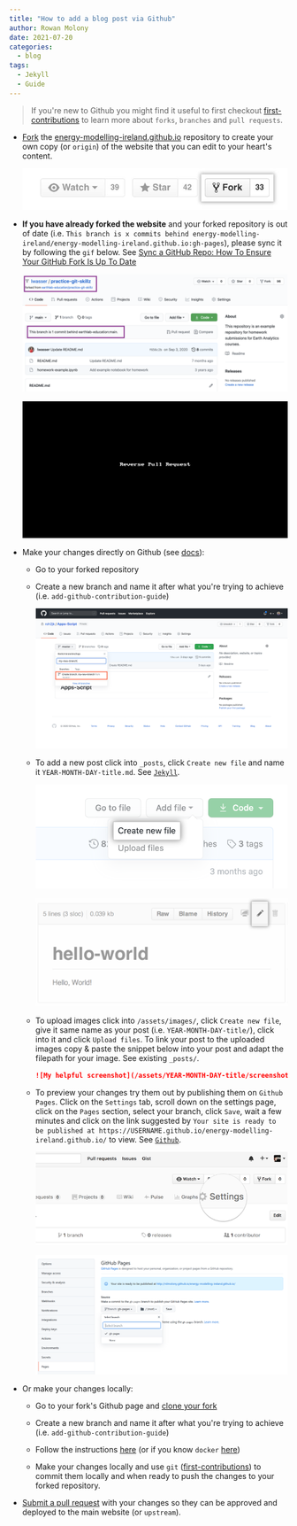 ```yaml
---
title: "How to add a blog post via Github"
author: Rowan Molony
date: 2021-07-20
categories:
  - blog
tags:
  - Jekyll
  - Guide
---
```


> If you're new to Github you might find it useful to first checkout [first-contributions](https://firstcontributions.github.io/) to learn more about `forks`, `branches` and `pull requests`.

- [Fork](https://docs.github.com/en/get-started/quickstart/fork-a-repo) the [energy-modelling-ireland.github.io](https://github.com/energy-modelling-ireland/energy-modelling-ireland.github.io) repository to create your own copy (or `origin`) of the website that you can edit to your heart's content.

  ![fork-button.png](/assets/images/2021-07-28-how-to-add-a-post-via-github/fork_button.jpg)

- **If you have already forked the website** and your forked repository is out of date (i.e. `This branch is x commits behind energy-modelling-ireland/energy-modelling-ireland.github.io:gh-pages`), please sync it by following the `gif` below.  See [Sync a GitHub Repo: How To Ensure Your GitHub Fork Is Up To Date](https://www.earthdatascience.org/courses/intro-to-earth-data-science/git-github/github-collaboration/update-github-repositories-with-changes-by-others/)

  ![commits-behind-main.png](/assets/images/2021-07-28-how-to-add-a-post-via-github/commits-behind-main.png)

  ![reverse-pr-demo.gif](/assets/images/2021-07-28-how-to-add-a-post-via-github/reverse-pr-demo.gif)

- Make your changes directly on Github (see [docs](https://docs.github.com/en/github/managing-files-in-a-repository/)):

  - Go to your forked repository

  - Create a new branch and name it after what you're trying to achieve (i.e. `add-github-contribution-guide`)

    ![create-new-branch.png](/assets/images/2021-07-28-how-to-add-a-post-via-github/create-new-branch.png)
  
  - To add a new post click into `_posts`, click `Create new file` and name it `YEAR-MONTH-DAY-title.md`.  See [`Jekyll`](https://jekyllrb.com/docs/posts/).

    ![create_new_file.png](/assets/images/2021-07-28-how-to-add-a-post-via-github/create_new_file.png)
  
    ![edit-file-edit-button.png](/assets/images/2021-07-28-how-to-add-a-post-via-github/edit-file-edit-button.png)
  
  - To upload images click into `/assets/images/`, click `Create new file`, give it same name as your post (i.e. `YEAR-MONTH-DAY-title/`), click into it and click `Upload files`.  To link your post to the uploaded images copy & paste the snippet below into your post and adapt the filepath for your image.  See existing `_posts/`.

    ```markdown
    ![My helpful screenshot](/assets/YEAR-MONTH-DAY-title/screenshot.jpg)
    ```

  - To preview your changes try them out by publishing them on `Github Pages`. Click on the `Settings` tab, scroll down on the settings page, click on the `Pages` section, select your branch, click `Save`, wait a few minutes and click on the link suggested by `Your site is ready to be published at https://USERNAME.github.io/energy-modelling-ireland.github.io/` to view.  See [`Github`](https://guides.github.com/features/pages/).

    ![repo-settings.png](/assets/images/2021-07-28-how-to-add-a-post-via-github/repo-settings.png)

    ![launch-gh-pages.png](/assets/images/2021-07-28-how-to-add-a-post-via-github/launch-gh-pages.png)


- Or make your changes locally:

  - Go to your fork's Github page and [clone your fork](https://docs.github.com/en/github/creating-cloning-and-archiving-repositories) 

  - Create a new branch and name it after what you're trying to achieve (i.e. `add-github-contribution-guide`)

  - Follow the instructions [here](https://jekyllrb.com/docs/installation/) (or if you know `docker` [here](https://github.com/envygeeks/jekyll-docker))

  - Make your changes locally and use `git` ([first-contributions](https://firstcontributions.github.io/)) to commit them locally and when ready to push the changes to your forked repository.

- [Submit a pull request](https://docs.github.com/en/github/collaborating-with-pull-requests/proposing-changes-to-your-work-with-pull-requests/creating-a-pull-request) with your changes so they can be approved and deployed to the main website (or `upstream`). 
